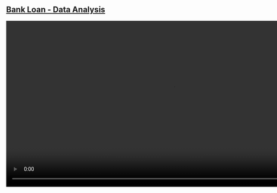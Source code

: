 ## [Bank Loan - Data Analysis](https://app.powerbi.com/view?r=eyJrIjoiMmZjYjg1NzctZTk0ZS00OTRmLThlYWUtZTlkZjA3ZjU4ODc2IiwidCI6IjFlYmE0NDNmLTIzZTUtNDUzNC05MGQxLTA5NzZhYWJlODZhYyIsImMiOjR9 "Power BI link")

<video controls width="900" title="Project Preview">
  <source src="https://github.com/Margaly-Flores/Bank-Loan-Analysis-PowerBI-SQL/raw/main/powerbi/dashboard_video.mp4" type="video/mp4">
  Tu navegador no soporta video. <a href="https://github.com/Margaly-Flores/Bank-Loan-Analysis-PowerBI-SQL/raw/main/powerbi/dashboard_video.mp4">Ver video</a>.
</video>
